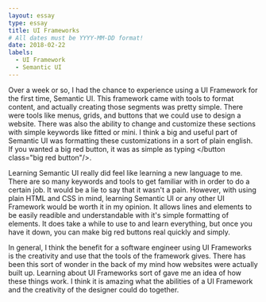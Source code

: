 ```yaml
---
layout: essay
type: essay
title: UI Frameworks
# All dates must be YYYY-MM-DD format!
date: 2018-02-22
labels:
  - UI Framework
  - Semantic UI
---
```

  Over a week or so, I had the chance to experience using a UI Framework for the first time, Semantic UI. This framework came with tools to format content, and actually creating those segments was pretty simple. There were tools like menus, grids, and buttons that we could use to design a website. There was also the ability to change and customize these sections with simple keywords like fitted or mini. I think a big and useful part of Semantic UI was formatting these customizations in a sort of plain english. If you wanted a big red button, it was as simple as typing </button class="big red button"/>.
  
  Learning Semantic UI really did feel like learning a new language to me. There are so many keywords and tools to get familiar with in order to do a certain job. It would be a lie to say that it wasn't a pain. However, with using plain HTML and CSS in mind, learning Semantic UI or any other UI Framework would be worth it in my opinion. It allows lines and elements to be easily readible and understandable with it's simple formatting of elements. It does take a while to use to and learn everything, but once you have it down, you can make big red buttons real quickly and simply.
  
  In general, I think the benefit for a software engineer using UI Frameworks is the creativity and use that the tools of the framework gives. There has been this sort of wonder in the back of my mind how websites were actually built up. Learning about UI Frameworks sort of gave me an idea of how these things work. I think it is amazing what the abilities of a UI Framework and the creativity of the designer could do together. 
  
